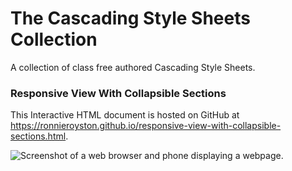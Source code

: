 # The Cascading Style Sheets Collection

A collection of class free authored Cascading Style Sheets.

### Responsive View With Collapsible Sections

This Interactive HTML document is hosted on GitHub at https://ronnieroyston.github.io/responsive-view-with-collapsible-sections.html.

![Screenshot of a web browser and phone displaying a webpage.](https://ronnieroyston.github.io/media/responsive-view-with-collapsible-sections.jpg)